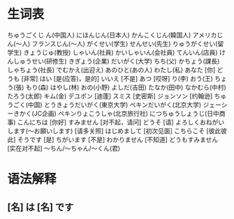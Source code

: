 # 生词表
ちゅうごくじ ん(中国人)
にほんじん(日本人)
かんこくじん(韓国人)
アメリカじん(〜人)
フランスじん(〜人)
がくせい(学生)
せんせい(先生)
りゅうがくせい(留学生)
きょうじゅ(教授)
しゃいん(社員)
かいしゃいん(会社員)
てんいん(店員)
けんしゅうせい(研修生)
きぎょう(企業)
だいがく(大学)
ちち(父)
かちょう(課長)
しゃちょう(社長)
でむかえ(出迎え)
あのひと(あの人)
わたし(私)
あなた		[你]
どうも		[非常]
はい		[是(应答)，是的]
いいえ		[不是]
あつ		[哎呀]
り(李)
おう(王)
ちょう(張)
もり(森)
はやし(林)
おの(小野)
よしだ(吉田)
たなか(田中)
なかむら(中村)
たろう(太郎)
キム(金)
デユポン	[迪蓬]
スミス		[史密斯]
ジョンソン	[约翰逊]
ちゅうごく(中国)
とうきょうだいがく(東京大学)
ペキンだいがく(北京大学)
ジェーシーきかく(JC企画)
ペキンりょこうしゃ(北京旅行社)
につちゅうしょうじ(日中商事)
こんにちは	[你好]
すみません	[对不起，请问]
どうそ		[请]
よろしくおねがいします(〜お願いします)	[请多关照]
はじめまして	[初次见面]
こちらこそ	[彼此彼此]
そうです	[是]
ちがいます	[不是]
わかりません	[不知道]
どうもすみません	[实在对不起]
〜ちん/〜ちゃん/〜くん(君)

# 语法解释
## [名] は [名] です

















































